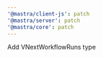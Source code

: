 ```yaml
---
'@mastra/client-js': patch
'@mastra/server': patch
'@mastra/core': patch
---
```


Add VNextWorkflowRuns type
